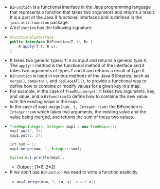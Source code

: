 - `BiFunction` is a functional interface in the Java programming language that represents a function that takes two arguments and returns a result. It is a part of the Java 8 functional interfaces and is defined in the `java.util.function` package.
- A `BiFunction` has the following signature:
- ```java
  @FunctionalInterface
  public interface BiFunction<T, U, R> {
      R apply(T t, U u);
  }
  ```
- It takes two generic types: `T`, `U` as input and returns a generic type `R`. The `apply()` method is the functional method of the interface and it takes two arguments of types `T` and `U` and returns a result of type `R`.
- `BiFunction` is used in various methods of the Java 8 libraries, such as `merge()`, `compute()`, and `replaceAll()`, to provide a functional way to define how to combine or modify values for a given key in a map.
- For example, in the case of `TreeMap.merge()` it takes two arguments, key, and value, and a `BiFunction` to define how to combine the new value with the existing value in the map.
- In the case of `map1.merge(num, 1, Integer::sum)` the BiFunction is `Integer::sum` which takes two arguments, the existing value and the value being merged, and returns the sum of these two values.
- ```java
  TreeMap<Integer, Integer> map1 = new TreeMap<>();
  map1.put(1, 5);
  map1.put(2, 2);
  
  int num = 1;
  map1.merge(num, 1, Integer::sum);
  
  System.out.println(map1);
  ```
	- Output : {1=6, 2=2}
- If we don't use `BiFunction` we need to write a function explicitly.
	- ```java
	  map1.merge(num, 1, (u, v) -> u + v);
	  ```